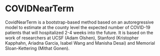 # COVIDNearTerm
CovidNearTerm is a bootstrap-based method based on an autoregressive model to estimate at the county level the expected number of COVID-19 patients that will hospitalized 2-4 weeks into the future.  It is based on the work of researchers at UCSF (Adam Olshen), Stanford (Kristopher Kapphahn, Ariadna Garcia, Isabel Wang and Manisha Desai) and Memorial Sloan-Kettering (Mithat Gonen).
